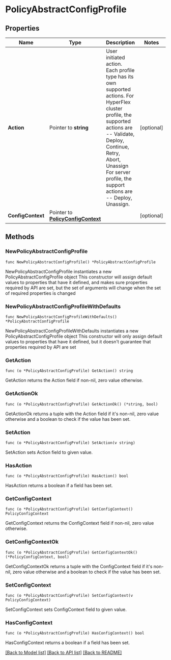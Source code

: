 # PolicyAbstractConfigProfile

## Properties

Name | Type | Description | Notes
------------ | ------------- | ------------- | -------------
**Action** | Pointer to **string** | User initiated action. Each profile type has its own supported actions. For HyperFlex cluster profile, the supported actions are -- Validate, Deploy, Continue, Retry, Abort, Unassign For server profile, the support actions are -- Deploy, Unassign. | [optional] 
**ConfigContext** | Pointer to [**PolicyConfigContext**](policy.ConfigContext.md) |  | [optional] 

## Methods

### NewPolicyAbstractConfigProfile

`func NewPolicyAbstractConfigProfile() *PolicyAbstractConfigProfile`

NewPolicyAbstractConfigProfile instantiates a new PolicyAbstractConfigProfile object
This constructor will assign default values to properties that have it defined,
and makes sure properties required by API are set, but the set of arguments
will change when the set of required properties is changed

### NewPolicyAbstractConfigProfileWithDefaults

`func NewPolicyAbstractConfigProfileWithDefaults() *PolicyAbstractConfigProfile`

NewPolicyAbstractConfigProfileWithDefaults instantiates a new PolicyAbstractConfigProfile object
This constructor will only assign default values to properties that have it defined,
but it doesn't guarantee that properties required by API are set

### GetAction

`func (o *PolicyAbstractConfigProfile) GetAction() string`

GetAction returns the Action field if non-nil, zero value otherwise.

### GetActionOk

`func (o *PolicyAbstractConfigProfile) GetActionOk() (*string, bool)`

GetActionOk returns a tuple with the Action field if it's non-nil, zero value otherwise
and a boolean to check if the value has been set.

### SetAction

`func (o *PolicyAbstractConfigProfile) SetAction(v string)`

SetAction sets Action field to given value.

### HasAction

`func (o *PolicyAbstractConfigProfile) HasAction() bool`

HasAction returns a boolean if a field has been set.

### GetConfigContext

`func (o *PolicyAbstractConfigProfile) GetConfigContext() PolicyConfigContext`

GetConfigContext returns the ConfigContext field if non-nil, zero value otherwise.

### GetConfigContextOk

`func (o *PolicyAbstractConfigProfile) GetConfigContextOk() (*PolicyConfigContext, bool)`

GetConfigContextOk returns a tuple with the ConfigContext field if it's non-nil, zero value otherwise
and a boolean to check if the value has been set.

### SetConfigContext

`func (o *PolicyAbstractConfigProfile) SetConfigContext(v PolicyConfigContext)`

SetConfigContext sets ConfigContext field to given value.

### HasConfigContext

`func (o *PolicyAbstractConfigProfile) HasConfigContext() bool`

HasConfigContext returns a boolean if a field has been set.


[[Back to Model list]](../README.md#documentation-for-models) [[Back to API list]](../README.md#documentation-for-api-endpoints) [[Back to README]](../README.md)


